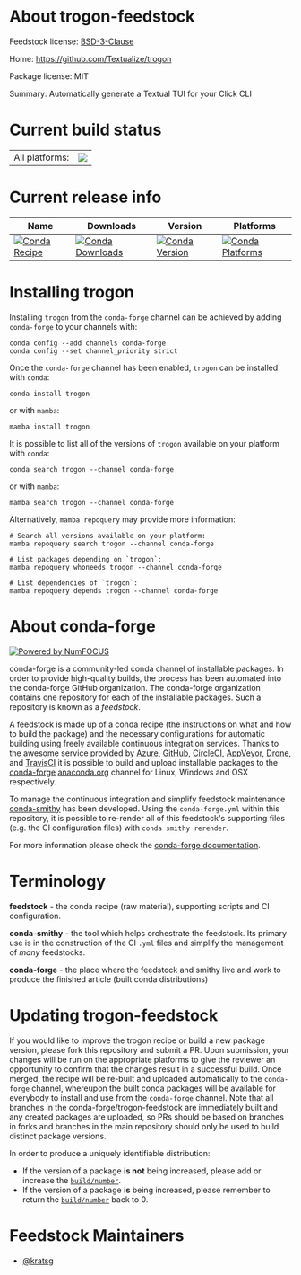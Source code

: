 About trogon-feedstock
======================

Feedstock license: [BSD-3-Clause](https://github.com/conda-forge/trogon-feedstock/blob/main/LICENSE.txt)

Home: https://github.com/Textualize/trogon

Package license: MIT

Summary: Automatically generate a Textual TUI for your Click CLI

Current build status
====================


<table><tr><td>All platforms:</td>
    <td>
      <a href="https://dev.azure.com/conda-forge/feedstock-builds/_build/latest?definitionId=20203&branchName=main">
        <img src="https://dev.azure.com/conda-forge/feedstock-builds/_apis/build/status/trogon-feedstock?branchName=main">
      </a>
    </td>
  </tr>
</table>

Current release info
====================

| Name | Downloads | Version | Platforms |
| --- | --- | --- | --- |
| [![Conda Recipe](https://img.shields.io/badge/recipe-trogon-green.svg)](https://anaconda.org/conda-forge/trogon) | [![Conda Downloads](https://img.shields.io/conda/dn/conda-forge/trogon.svg)](https://anaconda.org/conda-forge/trogon) | [![Conda Version](https://img.shields.io/conda/vn/conda-forge/trogon.svg)](https://anaconda.org/conda-forge/trogon) | [![Conda Platforms](https://img.shields.io/conda/pn/conda-forge/trogon.svg)](https://anaconda.org/conda-forge/trogon) |

Installing trogon
=================

Installing `trogon` from the `conda-forge` channel can be achieved by adding `conda-forge` to your channels with:

```
conda config --add channels conda-forge
conda config --set channel_priority strict
```

Once the `conda-forge` channel has been enabled, `trogon` can be installed with `conda`:

```
conda install trogon
```

or with `mamba`:

```
mamba install trogon
```

It is possible to list all of the versions of `trogon` available on your platform with `conda`:

```
conda search trogon --channel conda-forge
```

or with `mamba`:

```
mamba search trogon --channel conda-forge
```

Alternatively, `mamba repoquery` may provide more information:

```
# Search all versions available on your platform:
mamba repoquery search trogon --channel conda-forge

# List packages depending on `trogon`:
mamba repoquery whoneeds trogon --channel conda-forge

# List dependencies of `trogon`:
mamba repoquery depends trogon --channel conda-forge
```


About conda-forge
=================

[![Powered by
NumFOCUS](https://img.shields.io/badge/powered%20by-NumFOCUS-orange.svg?style=flat&colorA=E1523D&colorB=007D8A)](https://numfocus.org)

conda-forge is a community-led conda channel of installable packages.
In order to provide high-quality builds, the process has been automated into the
conda-forge GitHub organization. The conda-forge organization contains one repository
for each of the installable packages. Such a repository is known as a *feedstock*.

A feedstock is made up of a conda recipe (the instructions on what and how to build
the package) and the necessary configurations for automatic building using freely
available continuous integration services. Thanks to the awesome service provided by
[Azure](https://azure.microsoft.com/en-us/services/devops/), [GitHub](https://github.com/),
[CircleCI](https://circleci.com/), [AppVeyor](https://www.appveyor.com/),
[Drone](https://cloud.drone.io/welcome), and [TravisCI](https://travis-ci.com/)
it is possible to build and upload installable packages to the
[conda-forge](https://anaconda.org/conda-forge) [anaconda.org](https://anaconda.org/)
channel for Linux, Windows and OSX respectively.

To manage the continuous integration and simplify feedstock maintenance
[conda-smithy](https://github.com/conda-forge/conda-smithy) has been developed.
Using the ``conda-forge.yml`` within this repository, it is possible to re-render all of
this feedstock's supporting files (e.g. the CI configuration files) with ``conda smithy rerender``.

For more information please check the [conda-forge documentation](https://conda-forge.org/docs/).

Terminology
===========

**feedstock** - the conda recipe (raw material), supporting scripts and CI configuration.

**conda-smithy** - the tool which helps orchestrate the feedstock.
                   Its primary use is in the construction of the CI ``.yml`` files
                   and simplify the management of *many* feedstocks.

**conda-forge** - the place where the feedstock and smithy live and work to
                  produce the finished article (built conda distributions)


Updating trogon-feedstock
=========================

If you would like to improve the trogon recipe or build a new
package version, please fork this repository and submit a PR. Upon submission,
your changes will be run on the appropriate platforms to give the reviewer an
opportunity to confirm that the changes result in a successful build. Once
merged, the recipe will be re-built and uploaded automatically to the
`conda-forge` channel, whereupon the built conda packages will be available for
everybody to install and use from the `conda-forge` channel.
Note that all branches in the conda-forge/trogon-feedstock are
immediately built and any created packages are uploaded, so PRs should be based
on branches in forks and branches in the main repository should only be used to
build distinct package versions.

In order to produce a uniquely identifiable distribution:
 * If the version of a package **is not** being increased, please add or increase
   the [``build/number``](https://docs.conda.io/projects/conda-build/en/latest/resources/define-metadata.html#build-number-and-string).
 * If the version of a package **is** being increased, please remember to return
   the [``build/number``](https://docs.conda.io/projects/conda-build/en/latest/resources/define-metadata.html#build-number-and-string)
   back to 0.

Feedstock Maintainers
=====================

* [@kratsg](https://github.com/kratsg/)

